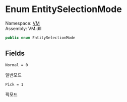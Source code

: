 # <a id="VM_EntitySelectionMode"></a> Enum EntitySelectionMode

Namespace: [VM](VM.md)  
Assembly: VM.dll  

```csharp
public enum EntitySelectionMode
```

## Fields

`Normal = 0` 

일반모드



`Pick = 1` 

픽모드



